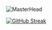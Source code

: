 ![MasterHead](ea581833bb3743ce9dde81e4531e2fbd.png)

[![GitHub Streak](https://github-readme-streak-stats.herokuapp.com/?user=OrangeDou)](https://git.io/streak-stats)

